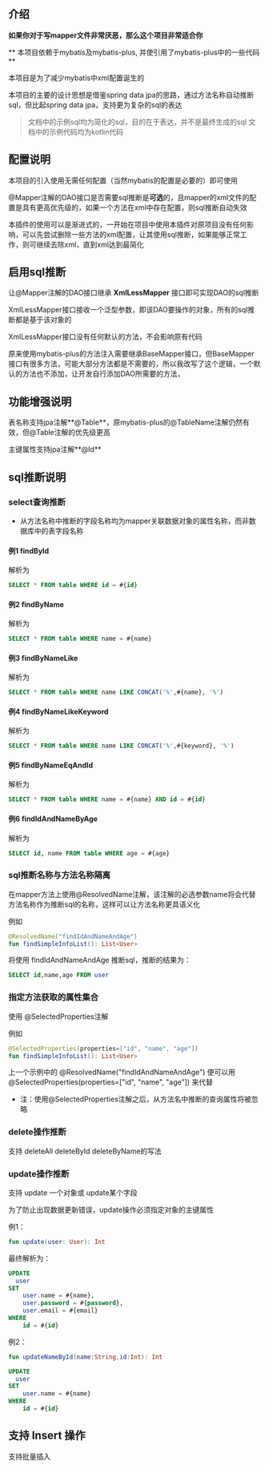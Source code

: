 ## 介绍

**如果你对于写mapper文件非常厌恶，那么这个项目非常适合你** 

** 本项目依赖于mybatis及mybatis-plus, 并使引用了mybatis-plus中的一些代码 **

本项目是为了减少mybatis中xml配置诞生的

本项目的主要的设计思想是借鉴spring data jpa的思路，通过方法名称自动推断sql，但比起spring data jpa，支持更为复杂的sql的表达

> 文档中的示例sql均为简化的sql，目的在于表达，并不是最终生成的sql
> 文档中的示例代码均为kotlin代码


## 配置说明

本项目的引入使用无需任何配置（当然mybatis的配置是必要的）即可使用

@Mapper注解的DAO接口是否需要sql推断是**可选**的，且mapper的xml文件的配置是具有更高优先级的，如果一个方法在xml中存在配置，则sql推断自动失效

本插件的使用可以是渐进式的，一开始在项目中使用本插件对原项目没有任何影响，可以先尝试删除一些方法的xml配置，让其使用sql推断，如果能够正常工作，则可继续去除xml，直到xml达到最简化

## 启用sql推断

让@Mapper注解的DAO接口继承 **XmlLessMapper** 接口即可实现DAO的sql推断

XmlLessMapper接口接收一个泛型参数，即该DAO要操作的对象，所有的sql推断都是基于该对象的

XmlLessMapper接口没有任何默认的方法，不会影响原有代码

原来使用mybatis-plus的方法注入需要继承BaseMapper接口，但BaseMapper接口有很多方法，可能大部分方法都是不需要的，所以我改写了这个逻辑，一个默认的方法也不添加，让开发自行添加DAO所需要的方法，

## 功能增强说明

表名称支持jpa注解**@Table**，原mybatis-plus的@TableName注解仍然有效，但@Table注解的优先级更高

主键属性支持jpa注解**@Id**

## sql推断说明

### select查询推断

- 从方法名称中推断的字段名称均为mapper关联数据对象的属性名称，而非数据库中的表字段名称

#### 例1 findById

解析为 
```sql
SELECT * FROM table WHERE id = #{id}
```

#### 例2 findByName

解析为 
```sql
SELECT * FROM table WHERE name = #{name}
```

#### 例3 findByNameLike

解析为
```sql
SELECT * FROM table WHERE name LIKE CONCAT('%',#{name}, '%')
```

#### 例4 findByNameLikeKeyword

解析为
```sql
SELECT * FROM table WHERE name LIKE CONCAT('%',#{keyword}, '%')
```

#### 例5 findByNameEqAndId 

解析为 

```sql
SELECT * FROM table WHERE name = #{name} AND id = #{id}
```

#### 例6 findIdAndNameByAge

解析为 
```sql
SELECT id, name FROM table WHERE age = #{age}
```

### sql推断名称与方法名称隔离

在mapper方法上使用@ResolvedName注解，该注解的必选参数name将会代替方法名称作为推断sql的名称，这样可以让方法名称更具语义化

例如 
```kotlin
@ResolvedName("findIdAndNameAndAge")
fun findSimpleInfoList(): List<User>
```
将使用 findIdAndNameAndAge 推断sql，推断的结果为：
```sql
SELECT id,name,age FROM user
```

### 指定方法获取的属性集合

使用 @SelectedProperties注解

例如
```kotlin
@SelectedProperties(properties=["id", "name", "age"])
fun findSimpleInfoList(): List<User>
```
 
上一个示例中的 @ResolvedName("findIdAndNameAndAge") 便可以用 @SelectedProperties(properties=["id", "name", "age"]) 来代替

- 注：使用@SelectedProperties注解之后，从方法名中推断的查询属性将被忽略


### delete操作推断

支持 deleteAll deleteById deleteByName的写法


### update操作推断

支持 update 一个对象或 update某个字段

为了防止出现数据更新错误，update操作必须指定对象的主键属性

例1：
```kotlin
fun update(user: User): Int
```

最终解析为：
```sql
UPDATE 
  user 
SET 
    user.name = #{name}, 
    user.password = #{password}, 
    user.email = #{email}
WHERE 
    id = #{id}
```


例2：
```kotlin
fun updateNameById(name:String,id:Int): Int
```

```sql
UPDATE 
  user 
SET 
    user.name = #{name} 
WHERE 
    id = #{id}
```

## 支持 Insert 操作

支持批量插入


